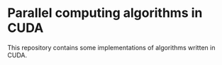 # Parallel computing algorithms in CUDA 

This repository contains some implementations of algorithms written in CUDA.
